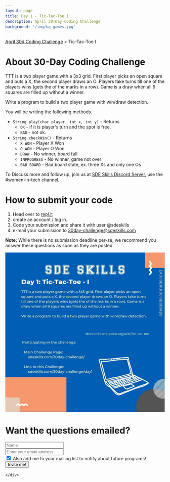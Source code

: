 ```yaml
---
layout: page
title: Day 1 - Tic-Tac-Toe I
description: April 30-Day Coding Challenge
background: '/img/bg-games.jpg'
---
```

[April 30d Coding Challenge](/30day-challenge/) > Tic-Tac-Toe I

# About 30-Day Coding Challenge

TTT is a two player game with a 3x3 grid. First player picks an open square and puts a X, the second player draws an O. Players take turns till one of the players wins (gets the of the marks in a row). Game is a draw when all 9 squares are filled up without a winner.

Write a program to build a two player game with win/draw detection.

You will be writing the following methods.
* `` String play(char player, int x, int y) `` - Returns
    * ``OK`` - if it is player's turn and the spot is free.
    * ``BAD`` - not ok.
* `` String checkWin() `` - Returns
    * ``X WON`` - Player X Won
    * ``O WON`` - Player O Won
    * ``DRAW`` - No winner, board full
    * ``INPROGRESS`` - No winner, game not over
    * ``BAD BOARD`` - Bad board state, ex. three Xs and only one Os


To Discuss more and follow up, join us at [SDE Skills Discord Server](https://sdeskills.com/discord), use the #women-in-tech channel.

# How to submit your code
1. Head over to [repl.it](https://repl.it)
2. create an account / log in.
3. Code your submission and share it with user @sdeskills
4. e-mail your submission to [30day-challenge@sdeskills.com](mailto:30day-challenge@sdeskills.com)

**Note:** While there is no submission deadline per-se, we recommend you answer these questions as soon as they are posted.

![Day 1 - Tic-Tac-Toe I](/img/30day-challenge/day1.jpg)

# Want the questions emailed?
<form name="challenge" id="challenge">
  <div class="form-row">
    <div class="col-mx-12 col-md-9">
		<div class="row">
			<div class="col-mx-12 col-md-5">
			<input type="text" class="form-control form-control-lg mt-2" placeholder="Name" id="name" name="name">
			</div>
			<div class="col-mx-12 col-md-7">
			<input type="text" class="form-control form-control-lg mt-2" placeholder="Enter your email address" name="email" id="email">
			</div>
		</div>
		<div class="row">
			<div class="col-12">
				<div class="form-check">
					<input class="form-check-input" name="notify" type="checkbox" id="notify" checked="checked">
					<label class="form-check-label" for="notify">Also add me to your mailing list to notify about future programs!</label>
      			</div>
			</div>
	    </div>
    </div>
    <div class="col">
      <input  name="purpose" type="hidden" id="purpose" value="30dchallenge">
	  <button id="challengeSubmit" type="Submit" class="btn btn-primary mt-2">Invite me!</button>

    </div>
  </div>
</form>
<br/>

<!-- Event snippet for Website sale conversion page -->
<script>
  gtag('event', 'conversion', {
      'send_to': 'AW-674035741/-8rRCNqqlP4BEJ3ws8EC',
      'transaction_id': ''
  });
</script>
